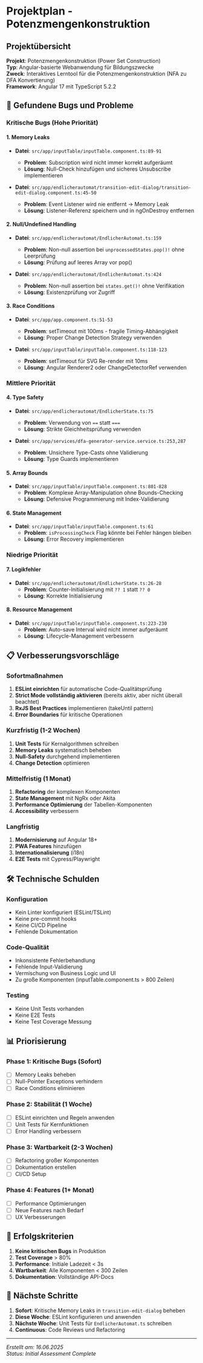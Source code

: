 # Projektplan - Potenzmengenkonstruktion

## Projektübersicht

**Projekt**: Potenzmengenkonstruktion (Power Set Construction)  
**Typ**: Angular-basierte Webanwendung für Bildungszwecke  
**Zweck**: Interaktives Lerntool für die Potenzmengenkonstruktion (NFA zu DFA Konvertierung)  
**Framework**: Angular 17 mit TypeScript 5.2.2

## 🚨 Gefundene Bugs und Probleme

### Kritische Bugs (Hohe Priorität)

#### 1. Memory Leaks
- **Datei**: `src/app/inputTable/inputTable.component.ts:89-91`
  - **Problem**: Subscription wird nicht immer korrekt aufgeräumt
  - **Lösung**: Null-Check hinzufügen und sicheres Unsubscribe implementieren

- **Datei**: `src/app/endlicherautomat/transition-edit-dialog/transition-edit-dialog.component.ts:45-50`
  - **Problem**: Event Listener wird nie entfernt → Memory Leak
  - **Lösung**: Listener-Referenz speichern und in ngOnDestroy entfernen

#### 2. Null/Undefined Handling
- **Datei**: `src/app/endlicherautomat/EndlicherAutomat.ts:159`
  - **Problem**: Non-null assertion bei `unprocessedStates.pop()!` ohne Leerprüfung
  - **Lösung**: Prüfung auf leeres Array vor pop()

- **Datei**: `src/app/endlicherautomat/EndlicherAutomat.ts:424`
  - **Problem**: Non-null assertion bei `states.get()!` ohne Verifikation
  - **Lösung**: Existenzprüfung vor Zugriff

#### 3. Race Conditions
- **Datei**: `src/app/app.component.ts:51-53`
  - **Problem**: setTimeout mit 100ms - fragile Timing-Abhängigkeit
  - **Lösung**: Proper Change Detection Strategy verwenden

- **Datei**: `src/app/inputTable/inputTable.component.ts:118-123`
  - **Problem**: setTimeout für SVG Re-render mit 10ms
  - **Lösung**: Angular Renderer2 oder ChangeDetectorRef verwenden

### Mittlere Priorität

#### 4. Type Safety
- **Datei**: `src/app/endlicherautomat/EndlicherState.ts:75`
  - **Problem**: Verwendung von `==` statt `===`
  - **Lösung**: Strikte Gleichheitsprüfung verwenden

- **Datei**: `src/app/services/dfa-generator-service.service.ts:253,287`
  - **Problem**: Unsichere Type-Casts ohne Validierung
  - **Lösung**: Type Guards implementieren

#### 5. Array Bounds
- **Datei**: `src/app/inputTable/inputTable.component.ts:801-828`
  - **Problem**: Komplexe Array-Manipulation ohne Bounds-Checking
  - **Lösung**: Defensive Programmierung mit Index-Validierung

#### 6. State Management
- **Datei**: `src/app/inputTable/inputTable.component.ts:61`
  - **Problem**: `isProcessingCheck` Flag könnte bei Fehler hängen bleiben
  - **Lösung**: Error Recovery implementieren

### Niedrige Priorität

#### 7. Logikfehler
- **Datei**: `src/app/endlicherautomat/EndlicherState.ts:26-28`
  - **Problem**: Counter-Initialisierung mit `?? 1` statt `?? 0`
  - **Lösung**: Korrekte Initialisierung

#### 8. Resource Management
- **Datei**: `src/app/inputTable/inputTable.component.ts:223-230`
  - **Problem**: Auto-save Interval wird nicht immer aufgeräumt
  - **Lösung**: Lifecycle-Management verbessern

## 📋 Verbesserungsvorschläge

### Sofortmaßnahmen
1. **ESLint einrichten** für automatische Code-Qualitätsprüfung
2. **Strict Mode vollständig aktivieren** (bereits aktiv, aber nicht überall beachtet)
3. **RxJS Best Practices** implementieren (takeUntil pattern)
4. **Error Boundaries** für kritische Operationen

### Kurzfristig (1-2 Wochen)
1. **Unit Tests** für Kernalgorithmen schreiben
2. **Memory Leaks** systematisch beheben
3. **Null-Safety** durchgehend implementieren
4. **Change Detection** optimieren

### Mittelfristig (1 Monat)
1. **Refactoring** der komplexen Komponenten
2. **State Management** mit NgRx oder Akita
3. **Performance Optimierung** der Tabellen-Komponenten
4. **Accessibility** verbessern

### Langfristig
1. **Modernisierung** auf Angular 18+
2. **PWA Features** hinzufügen
3. **Internationalisierung** (i18n)
4. **E2E Tests** mit Cypress/Playwright

## 🛠 Technische Schulden

### Konfiguration
- Kein Linter konfiguriert (ESLint/TSLint)
- Keine pre-commit hooks
- Keine CI/CD Pipeline
- Fehlende Dokumentation

### Code-Qualität
- Inkonsistente Fehlerbehandlung
- Fehlende Input-Validierung
- Vermischung von Business Logic und UI
- Zu große Komponenten (inputTable.component.ts > 800 Zeilen)

### Testing
- Keine Unit Tests vorhanden
- Keine E2E Tests
- Keine Test Coverage Messung

## 📊 Priorisierung

### Phase 1: Kritische Bugs (Sofort)
- [ ] Memory Leaks beheben
- [ ] Null-Pointer Exceptions verhindern
- [ ] Race Conditions eliminieren

### Phase 2: Stabilität (1 Woche)
- [ ] ESLint einrichten und Regeln anwenden
- [ ] Unit Tests für Kernfunktionen
- [ ] Error Handling verbessern

### Phase 3: Wartbarkeit (2-3 Wochen)
- [ ] Refactoring großer Komponenten
- [ ] Dokumentation erstellen
- [ ] CI/CD Setup

### Phase 4: Features (1+ Monat)
- [ ] Performance Optimierungen
- [ ] Neue Features nach Bedarf
- [ ] UX Verbesserungen

## 🎯 Erfolgskriterien

1. **Keine kritischen Bugs** in Produktion
2. **Test Coverage** > 80%
3. **Performance**: Initiale Ladezeit < 3s
4. **Wartbarkeit**: Alle Komponenten < 300 Zeilen
5. **Dokumentation**: Vollständige API-Docs

## 📝 Nächste Schritte

1. **Sofort**: Kritische Memory Leaks in `transition-edit-dialog` beheben
2. **Diese Woche**: ESLint konfigurieren und anwenden
3. **Nächste Woche**: Unit Tests für `EndlicherAutomat.ts` schreiben
4. **Continuous**: Code Reviews und Refactoring

---

*Erstellt am: 16.06.2025*  
*Status: Initial Assessment Complete*